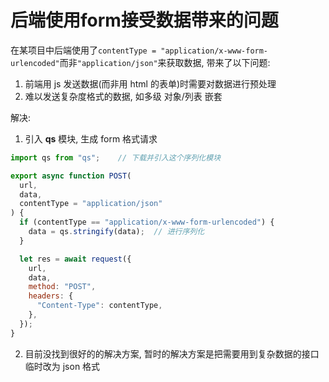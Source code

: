 
# 后端使用form接受数据带来的问题

在某项目中后端使用了`contentType = "application/x-www-form-urlencoded"`而非`"application/json"`来获取数据, 带来了以下问题:

1. 前端用 js 发送数据(而非用 html 的表单)时需要对数据进行预处理
2. 难以发送复杂度格式的数据, 如多级 对象/列表 嵌套

解决:

1. 引入 **qs** 模块, 生成 form 格式请求

```js
import qs from "qs";    // 下载并引入这个序列化模块

export async function POST(
  url,
  data,
  contentType = "application/json"
) {
  if (contentType == "application/x-www-form-urlencoded") {
    data = qs.stringify(data);  // 进行序列化
  }

  let res = await request({
    url,
    data,
    method: "POST",
    headers: {
      "Content-Type": contentType,
    },
  });
}
```

2. 目前没找到很好的的解决方案, 暂时的解决方案是把需要用到复杂数据的接口临时改为 json 格式
